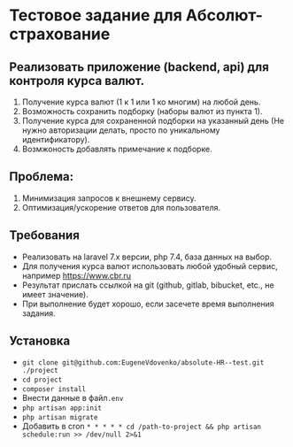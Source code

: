# Тестовое задание для Абсолют-страхование

## Реализовать приложение (backend, api) для контроля курса валют.
1. Получение курса валют (1 к 1 или 1 ко многим) на любой день.
2. Возможность сохранить подборку (наборы валют из пункта 1).
3. Получение курса для сохраненной подборки на указанный день (Не нужно авторизации делать, просто по уникальному идентификатору).
4. Возмжоность добавлять примечание к подборке.

## Проблема:
1. Минимизация запросов к внешнему сервису.
2. Оптимизация/ускорение ответов для пользователя.

## Требования
- Реализовать на laravel 7.x версии, php 7.4, база данных на выбор.
- Для получения курса валют использовать любой удобный сервис, например https://www.cbr.ru
- Результат прислать ссылкой на git (github, gitlab, bibucket, etc., не имеет значение).
- При выполнение будет хорошо, если засечете время выполнения задания.

## Установка
- `git clone git@github.com:EugeneVdovenko/absolute-HR--test.git ./project`
- `cd project`
- `composer install`
- Внести данные в файл`.env`
- `php artisan app:init`
- `php artisan migrate`
- Добавить в cron
  ```* * * * * cd /path-to-project && php artisan schedule:run >> /dev/null 2>&1```

